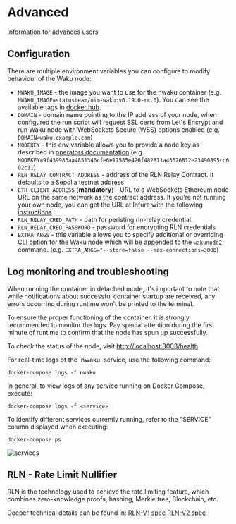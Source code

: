 # Advanced

Information for advances users

## Configuration

There are multiple environment variables you can configure to modify behaviour of the Waku node:

* `NWAKU_IMAGE` - the image you want to use for the nwaku container (e.g. `NWAKU_IMAGE=statusteam/nim-waku:v0.19.0-rc.0`). You can see the available tags in [docker hub](https://hub.docker.com/r/waku-org/nwaku).
* `DOMAIN` - domain name pointing to the IP address of your node, when configured the run script will request SSL certs from Let's Encrypt and run Waku node with WebSockets Secure (WSS) options enabled (e.g. `DOMAIN=waku.example.com`)
* `NODEKEY` - this env variable allows you to provide a node key as described in [operators documentation](https://github.com/waku-org/nwaku/blob/master/docs/operators/how-to/configure-key.md) (e.g. `NODEKEY=9f439983aa4851346cfe6e17585e426f482871a43626812e23490895cd602c11`)
* `RLN_RELAY_CONTRACT_ADDRESS` - address of the RLN Relay Contract. It defaults to a Sepolia testnet address
* `ETH_CLIENT_ADDRESS` (**mandatory**) - URL to a WebSockets Ethereum node URL on the same network as the contract address. If you're not running your own node, you can get the URL at Infura with the following [instructions](https://docs.infura.io/networks/ethereum/how-to/choose-a-network)
* `RLN_RELAY_CRED_PATH` - path for peristing rln-relay credential
* `RLN_RELAY_CRED_PASSWORD` - password for encrypting RLN credentials
* `EXTRA_ARGS` - this variable allows you to specify additional or overriding CLI option for the Waku node which will be appended to the `wakunode2` command. (e.g. `EXTRA_ARGS="--store=false --max-connections=3000`)

## Log monitoring and troubleshooting

When running the container in detached mode, it's important to note that while notifications about successful container startup are received, any errors occurring during runtime won't be printed to the terminal.

To ensure the proper functioning of the container, it is strongly recommended to monitor the logs. Pay special attention during the first minute of runtime to confirm that the node has spun up successfully.

To check the status of the node, visit [http://localhost:8003/health](http://localhost:8003/health)

For real-time logs of the 'nwaku' service, use the following command:

```console
docker-compose logs -f nwaku
```

In general, to view logs of any service running on Docker Compose, execute:

```console
docker-compose logs -f <service>
```

To identify different services currently running, refer to the "SERVICE" column displayed when executing:
```console
docker-compose ps
```

![services](https://i.ibb.co/ZXG3Ld9/image.png)

## RLN - Rate Limit Nullifier

RLN is the technology used to achieve the rate limiting feature, which combines zero-knowledge
proofs, hashing, Merkle tree, Blockchain, etc.

Deeper technical details can be found in:
[RLN-V1 spec](https://rfc.vac.dev/spec/32/)
[RLN-V2 spec](https://rfc.vac.dev/spec/58/)
